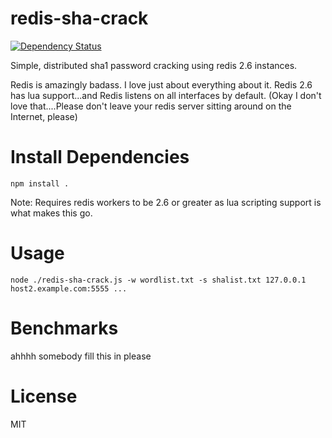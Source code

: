 redis-sha-crack
==========

[![Dependency Status](https://david-dm.org/evilpacket/redis-sha-crack.png)](https://david-dm.org/evilpacket/redis-sha-crack)

Simple, distributed sha1 password cracking using redis 2.6 instances.

Redis is amazingly badass. I love just about everything about it. Redis 2.6 has lua support...and Redis listens on all interfaces by default. (Okay I don't love that....Please don't leave your redis server sitting around on the Internet, please)

# Install Dependencies

``` npm install . ```

Note: Requires redis workers to be 2.6 or greater as lua scripting support is what makes this go.

# Usage

``` node ./redis-sha-crack.js -w wordlist.txt -s shalist.txt 127.0.0.1 host2.example.com:5555 ... ```


# Benchmarks
ahhhh somebody fill this in please

# License
MIT
